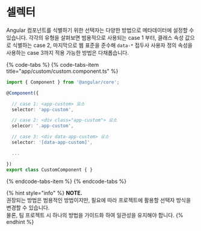 # 셀렉터

Angular 컴포넌트를 식별하기 위한 선택자는 다양한 방법으로 메타데이터에 설정할 수 있습니다. 각각의 유형을 살펴보면 범용적으로 사용되는 case 1 부터, 클래스 속성 값으로 식별하는 case 2, 마지막으로 웹 표준을 준수해 `data-*` 접두사 사용자 정의 속성을 사용하는 case 3까지 적용 가능한 방법은 다채롭습니다.

{% code-tabs %}
{% code-tabs-item title="app/custom/custom.component.ts" %}
```typescript
import { Component } from '@angular/core';

@Component({

  // case 1: <app-custom> 요소
  selector: 'app-custom',

  // case 2: <div class="app-custom"> 요소
  selecor: '.app-custom',

  // case 3: <div data-app-custom> 요소
  selector: '[data-app-custom]',

  ...

})
export class CustomComponent { }
```
{% endcode-tabs-item %}
{% endcode-tabs %}

{% hint style="info" %}
**NOTE.**  
권장되는 방법은 범용적인 방법이지만, 필요에 따라 프로젝트에 활용할 선택자 방식을 변경할 수 있습니다.   
물론, 팀 프로젝트 시 하나의 방법을 가이드화 하여 일관성을 유지해야 합니다.
{% endhint %}



